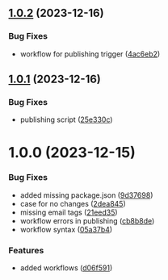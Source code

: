 ## [1.0.2](https://github.com/GonzaloHirsch/shader-playground/compare/v1.0.1...v1.0.2) (2023-12-16)


### Bug Fixes

* workflow for publishing trigger ([4ac6eb2](https://github.com/GonzaloHirsch/shader-playground/commit/4ac6eb22b6efe9a83195d786aa11c80690a3d5da))

## [1.0.1](https://github.com/GonzaloHirsch/shader-playground/compare/v1.0.0...v1.0.1) (2023-12-16)


### Bug Fixes

* publishing script ([25e330c](https://github.com/GonzaloHirsch/shader-playground/commit/25e330cfc774e7deaaa61414c4fbc999227b5bb2))

# 1.0.0 (2023-12-15)


### Bug Fixes

* added missing package.json ([9d37698](https://github.com/GonzaloHirsch/shader-playground/commit/9d376985eedad0d68fd0c83f6d42bd001c910251))
* case for no changes ([2dea845](https://github.com/GonzaloHirsch/shader-playground/commit/2dea845a1a061efe30921e33951aa638eb24c65d))
* missing email tags ([21eed35](https://github.com/GonzaloHirsch/shader-playground/commit/21eed35cde0579ce93fa42bc693791fc9c2bd115))
* workflow errors in publishing ([cb8b8de](https://github.com/GonzaloHirsch/shader-playground/commit/cb8b8de82a7d4bd3904d8c0197d9bb2cde61ad64))
* workflow syntax ([05a37b4](https://github.com/GonzaloHirsch/shader-playground/commit/05a37b482cc3127fd6b88ee94d15c3ba04c70e67))


### Features

* added workflows ([d06f591](https://github.com/GonzaloHirsch/shader-playground/commit/d06f591668c523b4b81f2dfb57e4198732a16615))
